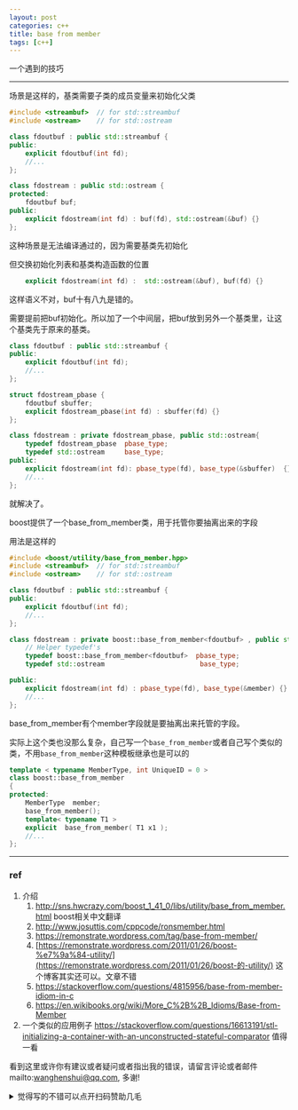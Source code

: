 ```yaml
---
layout: post
categories: c++
title: base from member 
tags: [c++]
---
```


  

一个遇到的技巧

---

场景是这样的，基类需要子类的成员变量来初始化父类

```c++
#include <streambuf>  // for std::streambuf
#include <ostream>    // for std::ostream

class fdoutbuf : public std::streambuf {
public:
    explicit fdoutbuf(int fd);
    //...
};

class fdostream : public std::ostream {
protected:
    fdoutbuf buf;
public:
    explicit fdostream(int fd) : buf(fd), std::ostream(&buf) {}
};
```

这种场景是无法编译通过的，因为需要基类先初始化

但交换初始化列表和基类构造函数的位置

```c++
    explicit fdostream(int fd) :  std::ostream(&buf), buf(fd) {}
```

这样语义不对，buf十有八九是错的。

需要提前把buf初始化。所以加了一个中间层，把buf放到另外一个基类里，让这个基类先于原来的基类。

```c++
class fdoutbuf : public std::streambuf {
public:
    explicit fdoutbuf(int fd);
    //...
};

struct fdostream_pbase {
    fdoutbuf sbuffer;
    explicit fdostream_pbase(int fd) : sbuffer(fd) {}
};

class fdostream : private fdostream_pbase, public std::ostream{
    typedef fdostream_pbase  pbase_type;
    typedef std::ostream     base_type;
public:
    explicit fdostream(int fd): pbase_type(fd), base_type(&sbuffer)  {}
    //...
};
```

就解决了。

boost提供了一个base_from_member类，用于托管你要抽离出来的字段

用法是这样的

```c++
#include <boost/utility/base_from_member.hpp>
#include <streambuf>  // for std::streambuf
#include <ostream>    // for std::ostream

class fdoutbuf : public std::streambuf {
public:
    explicit fdoutbuf(int fd);
    //...
};

class fdostream : private boost::base_from_member<fdoutbuf> , public std::ostream {
    // Helper typedef's
    typedef boost::base_from_member<fdoutbuf>  pbase_type;
    typedef std::ostream                        base_type;

public:
    explicit fdostream(int fd) : pbase_type(fd), base_type(&member) {}
    //...
};
```

base_from_member有个member字段就是要抽离出来托管的字段。

实际上这个类也没那么复杂，自己写一个`base_from_member`或者自己写个类似的类，不用`base_from_member`这种模板继承也是可以的

```c++
template < typename MemberType, int UniqueID = 0 >
class boost::base_from_member
{
protected:
    MemberType  member;
    base_from_member();
    template< typename T1 >
    explicit  base_from_member( T1 x1 );
    //...
};
```







----

### ref

1. 介绍
   1. http://sns.hwcrazy.com/boost_1_41_0/libs/utility/base_from_member.html boost相关中文翻译
   2. http://www.josuttis.com/cppcode/ronsmember.html
   3. https://remonstrate.wordpress.com/tag/base-from-member/
   4. [https://remonstrate.wordpress.com/2011/01/26/boost-%e7%9a%84-utility/](https://remonstrate.wordpress.com/2011/01/26/boost-的-utility/) 这个博客其实还可以。文章不错
   5. https://stackoverflow.com/questions/4815956/base-from-member-idiom-in-c
   6. https://en.wikibooks.org/wiki/More_C%2B%2B_Idioms/Base-from-Member
2. 一个类似的应用例子 https://stackoverflow.com/questions/16613191/stl-initializing-a-container-with-an-unconstructed-stateful-comparator 值得一看



看到这里或许你有建议或者疑问或者指出我的错误，请留言评论或者邮件mailto:wanghenshui@qq.com, 多谢! 
<details>
<summary>觉得写的不错可以点开扫码赞助几毛</summary>
<img src="https://wanghenshui.github.io/assets/wepay.png" alt="微信转账">
</details>